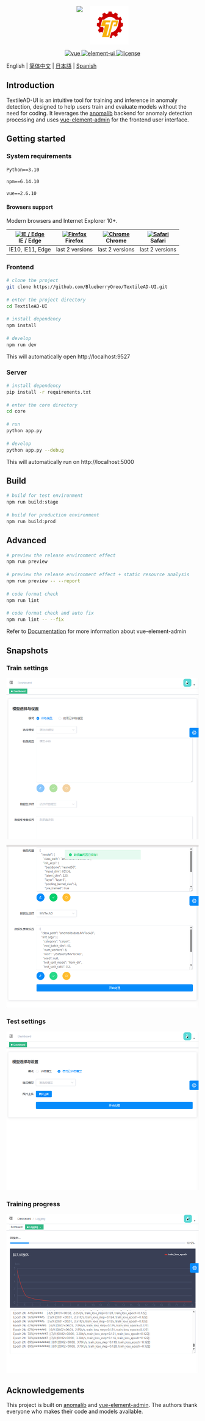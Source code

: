 <p align="center" style="display: flex; justify-content: center; gap: 20px;">
  <img src="https://wpimg.wallstcn.com/ecc53a42-d79b-42e2-8852-5126b810a4c8.svg" style="max-width: 100%; height: 100%;">
  <img src="./images/logo.png" style="max-width: 20%; height: 20%;">
</p>


<p align="center">
  <a href="https://github.com/vuejs/vue">
    <img src="https://img.shields.io/badge/vue-2.6.10-brightgreen.svg" alt="vue">
  </a>
  <a href="https://github.com/ElemeFE/element">
    <img src="https://img.shields.io/badge/element--ui-2.7.0-brightgreen.svg" alt="element-ui">
  </a>
  <a href="https://github.com/PanJiaChen/vue-element-admin/blob/master/LICENSE">
    <img src="https://img.shields.io/github/license/mashape/apistatus.svg" alt="license">
  </a>
</p>

English | [简体中文](./README.zh-CN.md) | [日本語](./README.ja.md) | [Spanish](./README.es.md)

<!-- <p align="center">
  <b>SPONSORED BY</b>
</p>
<table align="center" cellspacing="0" cellpadding="0">
  <tbody>
    <tr>
      <td align="center" valign="middle">
       <a href="" title="" target="_blank" style="padding-right: 20px;">
        <img height="200px" style="padding-right: 20px;" src="" title="variantForm">
        </a>
      </td>
    </tr>
  </tbody> 
</table>-->

## Introduction

TextileAD-UI is an intuitive tool for training and inference in anomaly detection, designed to help users train and evaluate models without the need for coding. It leverages the [anomalib](https://github.com/open-edge-platform/anomalib) backend for anomaly detection processing and uses [vue-element-admin](https://github.com/PanJiaChen/vue-element-admin) for the frontend user interface.

## Getting started

### System requirements

`Python==3.10`

`npm==6.14.10`

`vue==2.6.10`

#### Browsers support

Modern browsers and Internet Explorer 10+.

| [<img src="https://raw.githubusercontent.com/alrra/browser-logos/master/src/edge/edge_48x48.png" alt="IE / Edge" width="24px" height="24px" />](https://godban.github.io/browsers-support-badges/)</br>IE / Edge | [<img src="https://raw.githubusercontent.com/alrra/browser-logos/master/src/firefox/firefox_48x48.png" alt="Firefox" width="24px" height="24px" />](https://godban.github.io/browsers-support-badges/)</br>Firefox | [<img src="https://raw.githubusercontent.com/alrra/browser-logos/master/src/chrome/chrome_48x48.png" alt="Chrome" width="24px" height="24px" />](https://godban.github.io/browsers-support-badges/)</br>Chrome | [<img src="https://raw.githubusercontent.com/alrra/browser-logos/master/src/safari/safari_48x48.png" alt="Safari" width="24px" height="24px" />](https://godban.github.io/browsers-support-badges/)</br>Safari |
| --------- | --------- | --------- | --------- |
| IE10, IE11, Edge | last 2 versions | last 2 versions | last 2 versions |

### Frontend

```bash
# clone the project
git clone https://github.com/BlueberryOreo/TextileAD-UI.git

# enter the project directory
cd TextileAD-UI

# install dependency
npm install

# develop
npm run dev
```

This will automatically open http://localhost:9527

### Server

```bash
# install dependency
pip install -r requirements.txt

# enter the core directory
cd core

# run
python app.py

# develop
python app.py --debug
```

This will automatically run on http://localhost:5000

## Build

```bash
# build for test environment
npm run build:stage

# build for production environment
npm run build:prod
```

## Advanced

```bash
# preview the release environment effect
npm run preview

# preview the release environment effect + static resource analysis
npm run preview -- --report

# code format check
npm run lint

# code format check and auto fix
npm run lint -- --fix
```

Refer to [Documentation](https://panjiachen.github.io/vue-element-admin-site/guide/essentials/deploy.html) for more information about vue-element-admin

## Snapshots

### Train settings

![train_setting_page1](./images/train_setting_page1.png)

![train_setting_page2](./images/train_setting_page2.png)

### Test settings

![test_setting_page1](./images/test_setting_page.png)

### Training progress

![training_page](./images/training_page.png)

## Acknowledgements

This project is built on [anomalib](https://github.com/open-edge-platform/anomalib) and [vue-element-admin](https://github.com/PanJiaChen/vue-element-admin). The authors thank everyone who makes their code and models available. 
